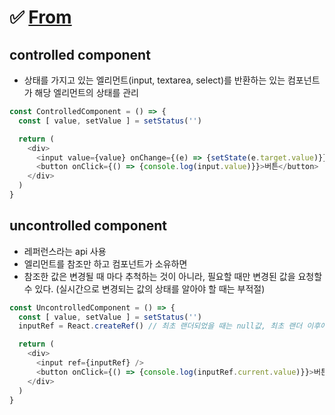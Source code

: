 # ✅ [From](https://ko.reactjs.org/docs/forms.html)
## controlled component
* 상태를 가지고 있는 엘리먼트(input, textarea, select)를 반환하는 있는 컴포넌트가 해당 엘리먼트의 상태를 관리 
```js
const ControlledComponent = () => {
  const [ value, setValue ] = setStatus('')

  return (
    <div>
      <input value={value} onChange={(e) => {setState(e.target.value)}}/>
      <button onClick={() => {console.log(input.value)}}>버튼</button>
    </div>
  )
}
```
## uncontrolled component
* 레퍼런스라는 api 사용
* 엘리먼트를 참조만 하고 컴포넌트가 소유하면 
* 참조한 값은 변경될 때 마다 추척하는 것이 아니라, 필요할 때만 변경된 값을 요청할 수 있다. (실시간으로 변경되는 값의 상태를 알아야 할 때는 부적절)
```js
const UncontrolledComponent = () => {
  const [ value, setValue ] = setStatus('')
  inputRef = React.createRef() // 최초 랜더되었을 때는 null값, 최초 랜더 이후에 값이 들어감

  return (
    <div>
      <input ref={inputRef} />
      <button onClick={() => {console.log(inputRef.current.value)}}>버튼</button>
    </div>
  )
}
```

